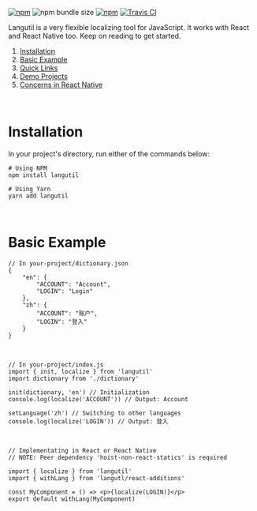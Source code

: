 [![npm](https://img.shields.io/npm/v/langutil.svg)](https://www.npmjs.com/package/langutil)
![npm bundle size](https://img.shields.io/bundlephobia/min/langutil.svg)
[![npm](https://img.shields.io/npm/dt/langutil.svg)](https://npm-stat.com/charts.html?package=langutil)
[![Travis CI](https://img.shields.io/travis/com/chin98edwin/langutil.svg)](https://travis-ci.com/chin98edwin/langutil)

Langutil is a very flexible localizing tool for JavaScript. It works with React and React Native too. Keep on reading to get started.

1. [Installation](#Installation)
2. [Basic Example](#Basic-Example)
3. [Quick Links](#Quick-Links)
4. [Demo Projects](#Demo-Projects)
5. [Concerns in React Native](#-Concerns-in-React-Native)

<br/>

# Installation

In your project's directory, run either of the commands below:

    # Using NPM
    npm install langutil

    # Using Yarn
    yarn add langutil

<br/>

# Basic Example

    // In your-project/dictionary.json
    {
        "en": {
            "ACCOUNT": "Account",
            "LOGIN": "Login"
        },
        "zh": {
            "ACCOUNT": "账户",
            "LOGIN": "登入"
        }
    }

<br/>

    // In your-project/index.js
    import { init, localize } from 'langutil'
    import dictionary from './dictionary'

    init(dictionary, 'en') // Initialization
    console.log(localize('ACCOUNT')) // Output: Account

    setLanguage('zh') // Switching to other languages
    console.log(localize('LOGIN')) // Output: 登入

<br/>

    // Implementating in React or React Native
    // NOTE: Peer dependency 'hoist-non-react-statics' is required

    import { localize } from 'langutil'
    import { withLang } from 'langutl/react-additions'

    const MyComponent = () => <p>{localize(LOGIN)}</p>
    export default withLang(MyComponent)

<br/>

<!-- # Demo Projects

| Usage        | Initialized with    | Repo                                                                     | Status             |
| ------------ | ------------------- | ------------------------------------------------------------------------ | ------------------ |
| React        | `create-react-app`  | [GitHub](https://github.com/chin98edwin/langutil-demo-create-react-app)  | 🔶 **In Progress** |
| Expo         | `expo init`         | [GitHub](https://github.com/chin98edwin/langutil-demo-expo)              | 🔶 **In Progress** |
| NodeJS       | `npm init`          | [GitHub](https://github.com/chin98edwin/langutil-demo-node-js/)          | ✅ Complete        |
| React Native | `react-native init` | [GitHub](https://github.com/chin98edwin/langutil-demo-react-native-init) | 🔶 **In Progress** |

<br/> -->
